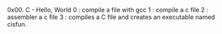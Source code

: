 0x00. C - Hello, World
0 : compile a file with gcc
1 : compile a c file
2 : assembler a c file
3 : compiles a C file and creates an executable named cisfun.
